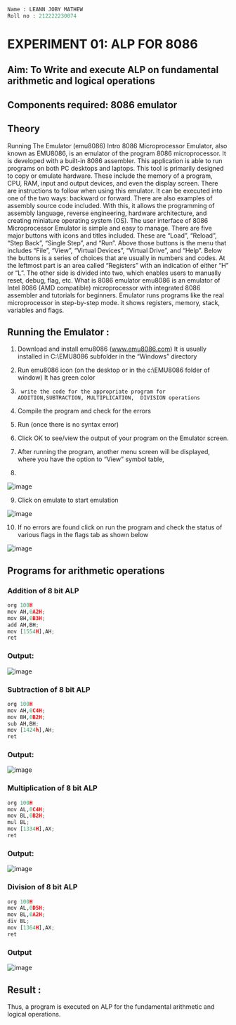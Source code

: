 ```PYTHON
Name : LEANN JOBY MATHEW
Roll no : 212222230074
```

# EXPERIMENT 01: ALP FOR 8086
## Aim: To Write and execute ALP on fundamental arithmetic and logical operations
## Components required: 8086  emulator 
## Theory 
Running The Emulator (emu8086) Intro 8086 Microprocessor Emulator, also known as EMU8086, is an emulator of the program 8086 microprocessor. It is developed with a built-in 8086 assembler. This application is able to run programs on both PC desktops and laptops. This tool is primarily designed to copy or emulate hardware. These include the memory of a program, CPU, RAM, input and output devices, and even the display screen. There are instructions to follow when using this emulator. It can be executed into one of the two ways: backward or forward. There are also examples of assembly source code included. With this, it allows the programming of assembly language, reverse engineering, hardware architecture, and creating miniature operating system (OS). The user interface of 8086 Microprocessor Emulator is simple and easy to manage. There are five major buttons with icons and titles included. These are “Load”, “Reload”, “Step Back”, “Single Step”, and “Run”. Above those buttons is the menu that includes “File”, “View”, “Virtual Devices”, “Virtual Drive”, and “Help”. Below the buttons is a series of choices that are usually in numbers and codes. At the leftmost part is an area called “Registers” with an indication of either “H” or “L”. The other side is divided into two, which enables users to manually reset, debug, flag, etc. What is 8086 emulator emu8086 is an emulator of Intel 8086 (AMD compatible) microprocessor with integrated 8086 assembler and tutorials for beginners. Emulator runs programs like the real microprocessor in step-by-step mode. it shows registers, memory, stack, variables and flags.


 ## Running the Emulator :
1.	Download and install emu8086 (www.emu8086.com) It is usually installed in C:\EMU8086 subfolder in the “Windows” directory
2.	  Run  emu8086 icon (on the desktop or in the c:\EMU8086 folder of window) It has green color 
 
 
3.		write the code for the appropriate program for ADDITION,SUBTRACTION, MULTIPLICATION,  DIVISION operations 

4.	 Compile the program and check for the errors 
5.	Run (once there is no syntax error) 

6.	Click OK to see/view the output of your program on the Emulator screen. 


7.	After running the program, another menu screen will be displayed, where you have the option to “View” symbol table,
8.	 


![image](https://user-images.githubusercontent.com/36288975/189273263-d65baae9-4b8f-4723-afb3-c0ffa4052b04.png)











9.	Click on emulate to start emulation 








![image](https://user-images.githubusercontent.com/36288975/189273273-9bb36ec1-e2e8-4892-8d35-37707332bfdc.png)








10.	If no errors are found click on run the program and check the status of various flags in the flags tab as shown below 






![image](https://user-images.githubusercontent.com/36288975/189273277-113a2a33-4a40-4ff8-95a5-ecd3a1f504fe.png)







## Programs for arithmetic  operations

### Addition  of 8 bit ALP 
```python
org 100H
mov AH,0A2H;
mov BH,0B3H;
add AH,BH;
mov [1554H],AH;
ret
```                                                       



### Output:
![image](https://github.com/Leann4468/EXPERIMENT--01-ALP-FOR-8086/assets/121165979/ec03772c-0272-4448-a558-c5a51c43ca93)



 
### Subtraction of 8 bit ALP

```python
org 100H
mov AH,0C4H;
mov BH,0B2H;
sub AH,BH;
mov [1424h],AH;
ret
```                                                      

### Output: 
![image](https://github.com/Leann4468/EXPERIMENT--01-ALP-FOR-8086/assets/121165979/9174dad0-98fb-424c-b7e8-14dc79002028)




### Multiplication of 8 bit ALP

```python
org 100H
mov AL,0C4H;
mov BL,0B2H;
mul BL;
mov [1334H],AX;
ret
```                                                     

### Output:
![image](https://github.com/Leann4468/EXPERIMENT--01-ALP-FOR-8086/assets/121165979/4a3d8a7e-b034-45fe-ab9c-4b5a42fb1125)




### Division of 8 bit ALP

```python
org 100H
mov AL,0D5H;
mov BL,0A2H;
div BL;
mov [1364H],AX;
ret                                                        
```

### Output  
![image](https://github.com/Leann4468/EXPERIMENT--01-ALP-FOR-8086/assets/121165979/8ffa346a-33d0-4736-bd14-0b89e2cbdc32)



## Result :
Thus, a program is executed on ALP for the fundamental arithmetic and logical operations.
 







